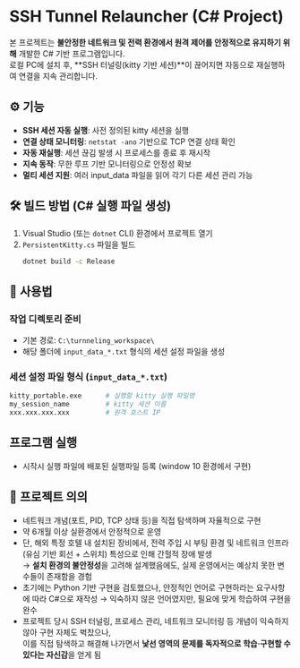 # SSH Tunnel Relauncher (C# Project)

본 프로젝트는 **불안정한 네트워크 및 전력 환경에서 원격 제어를 안정적으로 유지하기 위해** 개발한 C# 기반 프로그램입니다.  
로컬 PC에 설치 후, **SSH 터널링(kitty 기반 세션)**이 끊어지면 자동으로 재실행하여 연결을 지속 관리합니다. 

## ⚙️ 기능
- **SSH 세션 자동 실행**: 사전 정의된 kitty 세션을 실행  
- **연결 상태 모니터링**: `netstat -ano` 기반으로 TCP 연결 상태 확인  
- **자동 재실행**: 세션 끊김 발생 시 프로세스를 종료 후 재시작  
- **지속 동작**: 무한 루프 기반 모니터링으로 안정성 확보  
- **멀티 세션 지원**: 여러 input_data 파일을 읽어 각기 다른 세션 관리 가능  

## 🛠️ 빌드 방법 (C# 실행 파일 생성)
1. Visual Studio (또는 `dotnet` CLI) 환경에서 프로젝트 열기  
2. `PersistentKitty.cs` 파일을 빌드  
   ```bash
   dotnet build -c Release
   ```


## 🚀 사용법

### 작업 디렉토리 준비
- 기본 경로: `C:\turnneling_workspace\`
- 해당 폴더에 `input_data_*.txt` 형식의 세션 설정 파일을 생성

### 세션 설정 파일 형식 (`input_data_*.txt`)
```bash
kitty_portable.exe      # 실행할 kitty 실행 파일명
my_session_name         # kitty 세션 이름
xxx.xxx.xxx.xxx         # 원격 호스트 IP
```

## 프로그램 실행
- 시작시 실행 파일에 배포된 실행파일 등록 (window 10 환경에서 구현)

## 📖 프로젝트 의의
- 네트워크 개념(포트, PID, TCP 상태 등)을 직접 탐색하며 자율적으로 구현  
- 약 6개월 이상 실환경에서 안정적으로 운영  
- 단, 해외 특정 호텔 내 설치된 장비에서, 전력 주입 시 부팅 환경 및 네트워크 인프라(유심 기반 회선 + 스위치) 특성으로 인해 간헐적 장애 발생  
  → **설치 환경의 불안정성**을 고려해 설계했음에도, 실제 운영에서는 예상치 못한 변수들이 존재함을 경험
- 초기에는 Python 기반 구현을 검토했으나, 안정적인 언어로 구현하라는 요구사항에 따라 C#으로 재작성 
  → 익숙하지 않은 언어였지만, 필요에 맞게 학습하여 구현을 완수
- 프로젝트 당시 SSH 터널링, 프로세스 관리, 네트워크 모니터링 등 개념이 익숙하지 않아 구현 자체도 벅찼으나,  
  이를 직접 탐색하고 해결해 나가면서 **낯선 영역의 문제를 독자적으로 학습·구현할 수 있다는 자신감**을 얻게 됨